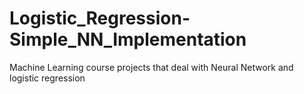 # Logistic_Regression-Simple_NN_Implementation
Machine Learning course projects that deal with Neural Network and logistic regression
